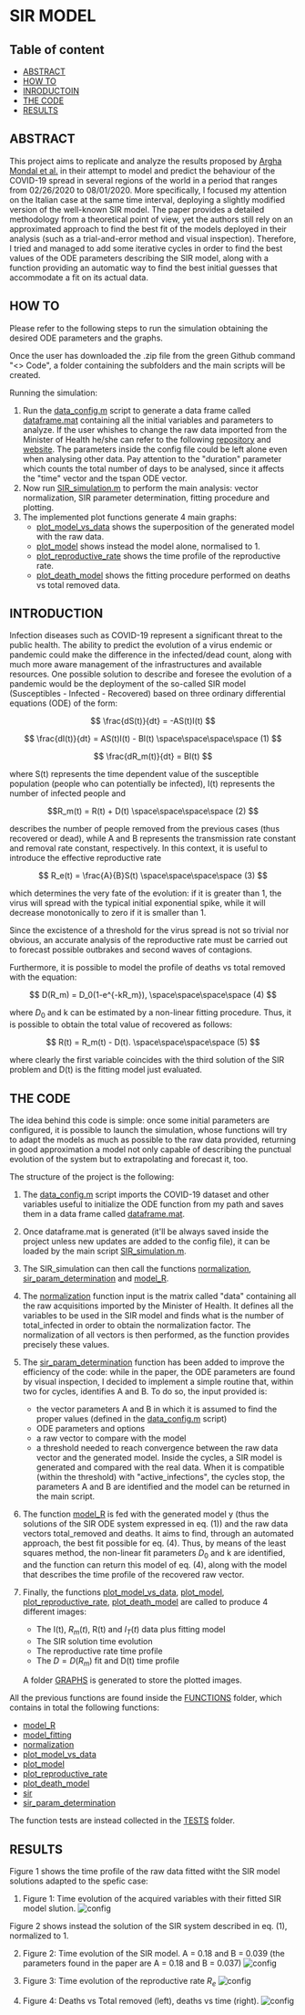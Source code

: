 # SIR MODEL

## Table of content
* [ABSTRACT](#ABSTRACT)
* [HOW TO](#HOW-TO)
* [INRODUCTOIN](#THE-THEORY)
* [THE CODE](#THE-CODE)
* [RESULTS](#RESULTS)


## ABSTRACT

This project aims to replicate and analyze the results proposed by [Argha Mondal et al.](https://doi.org/10.1016/j.chaos.2020.110057) in their attempt to model and predict the behaviour of the COVID-19 spread in several regions of the world in a period that ranges from 02/26/2020 to 08/01/2020. 
More specifically, I focused my attention on the Italian case at the same time interval, deploying a slightly modified version of the well-known SIR model. 
The paper provides a detailed methodology from a theoretical point of view, yet the authors still rely on an approximated approach to find the best fit of the models deployed in their analysis (such as a trial-and-error method and visual inspection). 
Therefore, I tried and managed to add some iterative cycles in order to find the best values of the ODE parameters describing the SIR model, along with a function providing an automatic way to find the best initial guesses that accommodate a fit on its actual data. 

## HOW TO

Please refer to the following steps to run the simulation obtaining the desired ODE parameters and the graphs.

Once the user has downloaded the .zip file from the green Github command "<> Code", a folder containing the subfolders and the main scripts will be created.

Running the simulation: 
1. Run the [data_config.m](https://github.com/EvansPer/SIR_MODEL/blob/main/data_config.m) script to generate a data frame called [dataframe.mat](https://github.com/EvansPer/SIR_MODEL/blob/main/dataframe.m) containing all the initial variables and parameters to analyze. If the user whishes to change the raw data imported from the Minister of Health he/she can refer to the following [repository](https://github.com/pcm-dpc/COVID-19/blob/master/dati-andamento-nazionale/dpc-covid19-ita-andamento-nazionale.csv) and [website](https://www.worldometers.info/coronavirus/country/italy/#graph-cases-daily). The parameters inside the config file could be left alone even when analysing other data. Pay attention to the "duration" parameter which counts the total number of days to be analysed, since it affects the "time" vector and the tspan ODE vector. 
2. Now run [SIR_simulation.m](https://github.com/EvansPer/SIR_MODEL/blob/main/SIR_simulation.m) to perform the main analysis: vector normalization, SIR parameter determination, fitting procedure and plotting.
3. The implemented plot functions generate 4 main graphs: 
    - [plot_model_vs_data](https://github.com/EvansPer/SIR_MODEL/blob/main/FUNCTIONS/plot_model_vs_data.m) shows the superposition of the generated model with the raw data.
    - [plot_model](https://github.com/EvansPer/SIR_MODEL/blob/main/FUNCTIONS/plot_model.m) shows instead the model alone, normalised to 1.
    - [plot_reproductive_rate](https://github.com/EvansPer/SIR_MODEL/blob/main/FUNCTIONS/plot_reproductive_rate.m) shows the time profile of the reproductive rate.
    - [plot_death_model](https://github.com/EvansPer/SIR_MODEL/blob/main/FUNCTIONS/plot_death_model.m) shows the fitting procedure performed on deaths vs total removed data.

 

## INTRODUCTION

Infection diseases such as COVID-19 represent a significant threat to the public health. The ability to predict the evolution of a virus endemic or pandemic could make the difference in the infected/dead count, along with much more aware management of the infrastructures and available resources.
One possible solution to describe and foresee the evolution of a pandemic would be the deployment of the so-called SIR model (Susceptibles - Infected - Recovered) based on three ordinary differential equations (ODE) of the form:

$$ \frac{dS(t)}{dt} = -AS(t)I(t) $$

$$ \frac{dI(t)}{dt} = AS(t)I(t) - BI(t) \space\space\space\space (1) $$

$$ \frac{dR_m(t)}{dt} = BI(t) $$

where S(t) represents the time dependent value of the susceptible population (people who can potentially be infected), I(t) represents the number of infected people and 

$$R_m(t) = R(t) + D(t) \space\space\space\space (2) $$ 

describes the number of people removed from the previous cases (thus recovered or dead), while A and B represents the transmission rate constant and removal rate constant, respectively.
In this context, it is useful to introduce the effective reproductive rate

$$ R_e(t) = \frac{A}{B}S(t) \space\space\space\space (3) $$

which determines the very fate of the evolution: if it is greater than 1, the virus will spread with the typical initial exponential spike, while it will decrease monotonically to zero if it is smaller than 1.

Since the excistence of a threshold for the virus spread is not so trivial nor obvious, an accurate analysis of the reproductive rate must be carried out to forecast possible outbrakes and second waves of contagions. 

Furthermore, it is possible to model the profile of deaths vs total removed with the equation:

$$ D(R_m) = D_0(1-e^{-kR_m}), \space\space\space\space (4) $$

where $D_0$ and k can be estimated by a non-linear fitting procedure. Thus, it is possible to obtain the total value of recovered as follows:

$$ R(t) = R_m(t) - D(t). \space\space\space\space (5) $$

where clearly the first variable coincides with the third solution of the SIR problem and D(t) is the fitting model just evaluated.

## THE CODE

The idea behind this code is simple: once some initial parameters are configured, it is possible to launch the simulation, whose functions will try to adapt the models as much as possible to the raw data provided, returning in good approximation a model not only capable of describing the punctual evolution of the system but to extrapolating and forecast it, too.

The structure of the project is the following:

1. The [data_config.m](https://github.com/EvansPer/SIR_MODEL/blob/main/data_config.m) script imports the COVID-19 dataset and other variables useful to initialize the ODE function from my path and saves them in a data frame called [dataframe.mat](https://github.com/EvansPer/SIR_MODEL/blob/main/dataframe.m). 
2. Once dataframe.mat is generated (it'll be always saved inside the project unless new updates are added to the config file), it can be loaded by the main script [SIR_simulation.m](https://github.com/EvansPer/SIR_MODEL/blob/main/SIR_simulation.m).
3. The SIR_simulation can then call the functions [normalization](https://github.com/EvansPer/SIR_MODEL/blob/main/FUNCTIONS/normalization.m), [sir_param_determination](https://github.com/EvansPer/SIR_MODEL/blob/main/FUNCTIONS/sir_param_determination.m) and [model_R](https://github.com/EvansPer/SIR_MODEL/blob/main/SFUNCTIONS/model_R.m).
4. The [normalization](https://github.com/EvansPer/SIR_MODEL/blob/main/FUNCTIONS/normalization.m) function input is the matrix called "data" containing all the raw acquisitions imported by the Minister of Health. It defines all the variables to be used in the SIR model and finds what is the number of total_infected in order to obtain the normalization factor. The normalization of all vectors is then performed, as the function provides precisely these values. 
5. The [sir_param_determination](https://github.com/EvansPer/SIR_MODEL/blob/main/FUNCTIONS/sir_param_determination.m) function has been added to improve the efficiency of the code: while in the paper, the ODE parameters are found by visual inspection, I decided to implement a simple routine that, within two for cycles, identifies A and B.
To do so, the input provided is:
    - the vector parameters A and B in which it is assumed to find the proper values (defined in the [data_config.m](https://github.com/EvansPer/SIR_MODEL/blob/main/data_config.m) script)
    - ODE parameters and options
    - a raw vector to compare with the model
    - a threshold needed to reach convergence between the raw data vector and the generated model.
Inside the cycles, a SIR model is generated and compared with the real data. When it is compatible (within the threshold) with "active_infections", the cycles stop, the parameters A and B are identified and the model can be returned in the main script.
6. The function [model_R](https://github.com/EvansPer/SIR_MODEL/blob/main/FUNCTIONS/model_R.m) is fed with the generated model y (thus the solutions of the SIR ODE system expressed in eq. (1)) and the raw data vectors total_removed and deaths. It aims to find, through an automated approach, the best fit possible for eq. (4). Thus, by means of the least squares method, the non-linear fit parameters $D_0$ and k are identified, and the function can return this model of eq. (4), along with the model that describes the time profile of the recovered raw vector. 
7. Finally, the functions [plot_model_vs_data](https://github.com/EvansPer/SIR_MODEL/blob/main/FUNCTIONS/plot_model_vs_data.m), [plot_model](https://github.com/EvansPer/SIR_MODEL/blob/main/FUNCTIONS/plot_model.m), [plot_reproductive_rate](https://github.com/EvansPer/SIR_MODEL/blob/main/FUNCTIONS/plot_reproductive_rate.m), [plot_death_model](https://github.com/EvansPer/SIR_MODEL/blob/main/FUNCTIONS/plot_death_model.m) are called to produce 4 different images:
    - The I(t), $R_m(t)$, R(t) and $I_T(t)$ data plus fitting model
    - The SIR solution time evolution
    - The reproductive rate time profile 
    - The $D = D(R_m)$ fit and D(t) time profile
 
    A folder [GRAPHS](https://github.com/EvansPer/SIR_MODEL/blob/main/FUNCTIONS/GRAPHS) is generated to store the plotted images.
    
All the previous functions are found inside the [FUNCTIONS](https://github.com/EvansPer/SIR_MODEL/blob/main/FUNCTIONS) folder, which contains in total the following functions:
 - [model_R](https://github.com/EvansPer/SIR_MODEL/tree/main/FUNCTIONS/model_R.m)
 - [model_fitting](https://github.com/EvansPer/SIR_MODEL/tree/main/FUNCTIONS/model_fitting.m)
 - [normalization](https://github.com/EvansPer/SIR_MODEL/tree/main/FUNCTIONS/normalization.m)
 - [plot_model_vs_data](https://github.com/EvansPer/SIR_MODEL/blob/main/FUNCTIONS/plot_model_vs_data.m)
 - [plot_model](https://github.com/EvansPer/SIR_MODEL/blob/main/FUNCTIONS/plot_model.m)
 - [plot_reproductive_rate](https://github.com/EvansPer/SIR_MODEL/blob/main/FUNCTIONS/plot_reproductive_rate.m)
 - [plot_death_model](https://github.com/EvansPer/SIR_MODEL/blob/main/FUNCTIONS/plot_death_model.m)
 - [sir](https://github.com/EvansPer/SIR_MODEL/tree/main/FUNCTIONS/sir.m)
 - [sir_param_determination](https://github.com/EvansPer/SIR_MODEL/tree/main/FUNCTIONS/sir_param_determination.m)
   

The function tests are instead collected in the [TESTS](https://github.com/EvansPer/SIR_MODEL/blob/main/TESTS) folder.

## RESULTS

Figure 1 shows the time profile of the raw data fitted witht the SIR model solutions adapted to the spefic case:

1. Figure 1: Time evolution of the acquired variables with their fitted SIR model slution. 
![config](https://github.com/EvansPer/SIR_MODEL/blob/main/GRAPHS/MODEL_vs_DATA.jpg)

Figure 2 shows instead the solution of the SIR system described in eq. (1), normalized to 1.

2. Figure 2: Time evolution of the SIR model. A = 0.18 and B = 0.039 (the parameters found in the paper are A = 0.18 and B = 0.037)
![config](https://github.com/EvansPer/SIR_MODEL/blob/main/GRAPHS/MODEL.jpg)

3. Figure 3: Time evolution of the reproductive rate $R_e$
![config](https://github.com/EvansPer/SIR_MODEL/blob/main/GRAPHS/REPRODUCTIVE_RATE.jpg)

4. Figure 4: Deaths vs Total removed (left), deaths vs time (right).
![config](https://github.com/EvansPer/SIR_MODEL/blob/main/GRAPHS/MODEL_DEATH.jpg)
